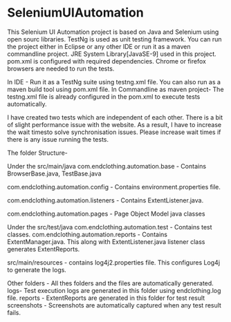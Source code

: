 # SeleniumUIAutomation

This Selenium UI Automation project is based on Java and Selenium using open sourc libraries. TestNg is used as unit testing framework.
You can run the project either in Eclipse or any other IDE or run it as a maven commandline project.
JRE System Library[JavaSE-9] used in this project. pom.xml is configured with required dependencies. Chrome or firefox browsers are needed to run the tests.

In IDE - Run it as a TestNg suite using testng.xml file. You can also run as a maven build tool using pom.xml file.
In Commandline as maven project- The testng.xml file is already configured in the pom.xml to execute tests automatically. 

I have created two tests which are independent of each other. There is a bit of slight performance issue with the website.
As a result, I have to increase the wait timesto solve synchronisation issues. Please increase wait times if there is any issue running the tests.

The folder Structure- 

Under the src/main/java
com.endclothing.automation.base - Contains BrowserBase.java, TestBase.java

com.endclothing.automation.config - Contains environment.properties file. 

com.endclothing.automation.listeners - Contains ExtentListener.java.

com.endclothing.automation.pages - Page Object Model java classes


Under the src/test/java
com.endclothing.automation.test - Contains test classes. 
com.endclothing.automation.reports - Contains ExtentManager.java. This along with ExtentListener.java listener class generates ExtentReports.

src/main/resources - contains log4j2.properties file. This configures Log4j to generate the logs.

Other folders - All thes folders and the files are automatically generated. 
logs- Test execution logs are generated in this folder using endclothing.log file. 
reports - ExtentReports are generated in this folder for test result
screenshots - Screenshots are automatically captured when any test result fails.





